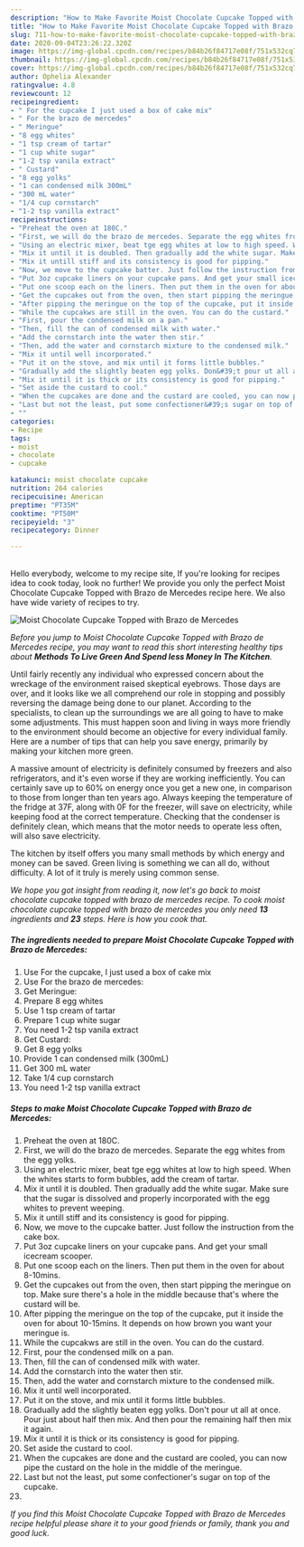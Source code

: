 ```yaml
---
description: "How to Make Favorite Moist Chocolate Cupcake Topped with Brazo de Mercedes"
title: "How to Make Favorite Moist Chocolate Cupcake Topped with Brazo de Mercedes"
slug: 711-how-to-make-favorite-moist-chocolate-cupcake-topped-with-brazo-de-mercedes
date: 2020-09-04T23:26:22.320Z
image: https://img-global.cpcdn.com/recipes/b84b26f84717e08f/751x532cq70/moist-chocolate-cupcake-topped-with-brazo-de-mercedes-recipe-main-photo.jpg
thumbnail: https://img-global.cpcdn.com/recipes/b84b26f84717e08f/751x532cq70/moist-chocolate-cupcake-topped-with-brazo-de-mercedes-recipe-main-photo.jpg
cover: https://img-global.cpcdn.com/recipes/b84b26f84717e08f/751x532cq70/moist-chocolate-cupcake-topped-with-brazo-de-mercedes-recipe-main-photo.jpg
author: Ophelia Alexander
ratingvalue: 4.8
reviewcount: 12
recipeingredient:
- " For the cupcake I just used a box of cake mix"
- " For the brazo de mercedes"
- " Meringue"
- "8 egg whites"
- "1 tsp cream of tartar"
- "1 cup white sugar"
- "1-2 tsp vanila extract"
- " Custard"
- "8 egg yolks"
- "1 can condensed milk 300mL"
- "300 mL water"
- "1/4 cup cornstarch"
- "1-2 tsp vanilla extract"
recipeinstructions:
- "Preheat the oven at 180C."
- "First, we will do the brazo de mercedes. Separate the egg whites from the egg yolks."
- "Using an electric mixer, beat tge egg whites at low to high speed. When the whites starts to form bubbles, add the cream of tartar."
- "Mix it until it is doubled. Then gradually add the white sugar. Make sure that the sugar is dissolved and properly incorporated with the egg whites to prevent weeping."
- "Mix it untill stiff and its consistency is good for pipping."
- "Now, we move to the cupcake batter. Just follow the instruction from the cake box."
- "Put 3oz cupcake liners on your cupcake pans. And get your small icecream scooper."
- "Put one scoop each on the liners. Then put them in the oven for about 8-10mins."
- "Get the cupcakes out from the oven, then start pipping the meringue on top. Make sure there&#39;s a hole in the middle because that&#39;s where the custard will be."
- "After pipping the meringue on the top of the cupcake, put it inside the oven for about 10-15mins. It depends on how brown you want your meringue is."
- "While the cupcakws are still in the oven. You can do the custard."
- "First, pour the condensed milk on a pan."
- "Then, fill the can of condensed milk with water."
- "Add the cornstarch into the water then stir."
- "Then, add the water and cornstarch mixture to the condensed milk."
- "Mix it until well incorporated."
- "Put it on the stove, and mix until it forms little bubbles."
- "Gradually add the slightly beaten egg yolks. Don&#39;t pour ut all at once. Pour just about half then mix. And then pour the remaining half then mix it again."
- "Mix it until it is thick or its consistency is good for pipping."
- "Set aside the custard to cool."
- "When the cupcakes are done and the custard are cooled, you can now pipe the custard on the hole in the middle of the meringue."
- "Last but not the least, put some confectioner&#39;s sugar on top of the cupcake."
- ""
categories:
- Recipe
tags:
- moist
- chocolate
- cupcake

katakunci: moist chocolate cupcake 
nutrition: 264 calories
recipecuisine: American
preptime: "PT35M"
cooktime: "PT50M"
recipeyield: "3"
recipecategory: Dinner

---
```

<br>
Hello everybody, welcome to my recipe site, If you're looking for recipes idea to cook today, look no further! We provide you only the perfect Moist Chocolate Cupcake Topped with Brazo de Mercedes recipe here. We also have wide variety of recipes to try.
<br>


![Moist Chocolate Cupcake Topped with Brazo de Mercedes](https://img-global.cpcdn.com/recipes/b84b26f84717e08f/751x532cq70/moist-chocolate-cupcake-topped-with-brazo-de-mercedes-recipe-main-photo.jpg)

<i>Before you jump to Moist Chocolate Cupcake Topped with Brazo de Mercedes recipe, you may want to read this short interesting healthy tips about 
<strong>Methods To Live Green And Spend less Money In The Kitchen</strong>.</i>
</br>

Until fairly recently any individual who expressed concern about the wreckage of the environment raised skeptical eyebrows. Those days are over, and it looks like we all comprehend our role in stopping and possibly reversing the damage being done to our planet. According to the specialists, to clean up the surroundings we are all going to have to make some adjustments. This must happen soon and living in ways more friendly to the environment should become an objective for every individual family. Here are a number of tips that can help you save energy, primarily by making your kitchen more green.

A massive amount of electricity is definitely consumed by freezers and also refrigerators, and it's even worse if they are working inefficiently. You can certainly save up to 60% on energy once you get a new one, in comparison to those from longer than ten years ago. Always keeping the temperature of the fridge at 37F, along with 0F for the freezer, will save on electricity, while keeping food at the correct temperature. Checking that the condenser is definitely clean, which means that the motor needs to operate less often, will also save electricity.

The kitchen by itself offers you many small methods by which energy and money can be saved. Green living is something we can all do, without difficulty. A lot of it truly is merely using common sense.


<i>We hope you got insight from reading it, now let's go back to moist chocolate cupcake topped with brazo de mercedes recipe. To cook moist chocolate cupcake topped with brazo de mercedes you only need <strong>13</strong> ingredients and <strong>23</strong> steps. Here is how you cook that.
</i>

##### The ingredients needed to prepare Moist Chocolate Cupcake Topped with Brazo de Mercedes:

1. Use  For the cupcake, I just used a box of cake mix
1. Use  For the brazo de mercedes:
1. Get  Meringue:
1. Prepare 8 egg whites
1. Use 1 tsp cream of tartar
1. Prepare 1 cup white sugar
1. You need 1-2 tsp vanila extract
1. Get  Custard:
1. Get 8 egg yolks
1. Provide 1 can condensed milk (300mL)
1. Get 300 mL water
1. Take 1/4 cup cornstarch
1. You need 1-2 tsp vanilla extract


##### Steps to make Moist Chocolate Cupcake Topped with Brazo de Mercedes:

1. Preheat the oven at 180C.
1. First, we will do the brazo de mercedes. Separate the egg whites from the egg yolks.
1. Using an electric mixer, beat tge egg whites at low to high speed. When the whites starts to form bubbles, add the cream of tartar.
1. Mix it until it is doubled. Then gradually add the white sugar. Make sure that the sugar is dissolved and properly incorporated with the egg whites to prevent weeping.
1. Mix it untill stiff and its consistency is good for pipping.
1. Now, we move to the cupcake batter. Just follow the instruction from the cake box.
1. Put 3oz cupcake liners on your cupcake pans. And get your small icecream scooper.
1. Put one scoop each on the liners. Then put them in the oven for about 8-10mins.
1. Get the cupcakes out from the oven, then start pipping the meringue on top. Make sure there&#39;s a hole in the middle because that&#39;s where the custard will be.
1. After pipping the meringue on the top of the cupcake, put it inside the oven for about 10-15mins. It depends on how brown you want your meringue is.
1. While the cupcakws are still in the oven. You can do the custard.
1. First, pour the condensed milk on a pan.
1. Then, fill the can of condensed milk with water.
1. Add the cornstarch into the water then stir.
1. Then, add the water and cornstarch mixture to the condensed milk.
1. Mix it until well incorporated.
1. Put it on the stove, and mix until it forms little bubbles.
1. Gradually add the slightly beaten egg yolks. Don&#39;t pour ut all at once. Pour just about half then mix. And then pour the remaining half then mix it again.
1. Mix it until it is thick or its consistency is good for pipping.
1. Set aside the custard to cool.
1. When the cupcakes are done and the custard are cooled, you can now pipe the custard on the hole in the middle of the meringue.
1. Last but not the least, put some confectioner&#39;s sugar on top of the cupcake.
1. 


<i>If you find this Moist Chocolate Cupcake Topped with Brazo de Mercedes recipe helpful please share it to your good friends or family, thank you and good luck.</i>
